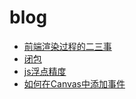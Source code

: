 # blog


- [前端渲染过程的二三事](https://github.com/kejiacheng/blog/blob/master/articles/%E5%89%8D%E7%AB%AF%E6%B8%B2%E6%9F%93%E8%BF%87%E7%A8%8B%E7%9A%84%E4%BA%8C%E4%B8%89%E4%BA%8B.md)
- [闭包](https://github.com/kejiacheng/blog/blob/master/articles/%E9%97%AD%E5%8C%85/readme.md)
- [js浮点精度](https://github.com/kejiacheng/blog/blob/master/articles/js%E6%B5%AE%E7%82%B9%E7%B2%BE%E5%BA%A6.md)
- [如何在Canvas中添加事件](https://github.com/kejiacheng/blog/blob/master/articles/%E5%A6%82%E4%BD%95%E5%9C%A8canvas%E4%B8%AD%E6%B7%BB%E5%8A%A0%E4%BA%8B%E4%BB%B6.md)